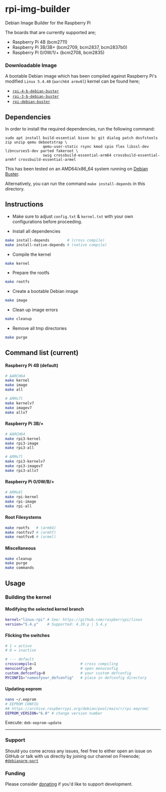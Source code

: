 
# rpi-img-builder

Debian Image Builder for the Raspberry Pi 

The boards that are currently supported are;
* Raspberry Pi 4B (bcm2711)
* Raspberry Pi 3B/3B+ (bcm2709, bcm2837, bcm2837b0)
* Raspberry Pi 0/0W/1/+ (bcm2708, bcm2835)

### Downloadable Image

A bootable Debian image which has been compiled against Raspberry Pi's modified `Linux 5.4.40` (`aarch64 armv6l`) kernel can be found here;

* [`rpi-4-b-debian-buster`](http://www.mediafire.com/file/ayii72zo49umued/rpi-4-b-debian-buster-2020-05-12-v8.7z/file)
* [`rpi-3-b-debian-buster`](http://www.mediafire.com/file/2wpinpe6xw7j4t8/rpi-3-b-debian-buster-2020-05-12-v8.7z/file)
* [`rpi-debian-buster`](http://www.mediafire.com/file/wqzwa7yr6pymg34/rpi-debian-buster-2020-05-12.7z/file)

## Dependencies

In order to install the required dependencies, run the following command:

```
sudo apt install build-essential bison bc git dialog patch dosfstools zip unzip qemu debootstrap \
                 qemu-user-static rsync kmod cpio flex libssl-dev libncurses5-dev parted fakeroot \
                 swig crossbuild-essential-arm64 crossbuild-essential-armhf crossbuild-essential-armel
```

This has been tested on an AMD64/x86_64 system running on [Debian Buster](https://www.debian.org/releases/buster/debian-installer/).

Alternatively, you can run the command `make install-depends` in this directory.

## Instructions

* Make sure to adjust `config.txt` & `kernel.txt` with your own configurations before proceeding.

* Install all dependencies

```sh
make install-depends        # (cross compile)
make install-native-depends # (native compile)
```

* Compile the kernel

```sh
make kernel
```

* Prepare the rootfs

```sh
make rootfs
```

* Create a bootable Debian image

```sh
make image
```

* Clean up image errors

```sh
make cleanup
```

* Remove all tmp directories

```sh
make purge
```

## Command list (current)

#### Raspberry Pi 4B (default)

```sh
# AARCH64
make kernel
make image
make all

# ARMv7l
make kernelv7
make imagev7
make allv7
```

#### Raspberry Pi 3B/+

```sh
# AARCH64
make rpi3-kernel
make rpi3-image
make rpi3-all

# ARMv7l
make rpi3-kernelv7
make rpi3-imagev7
make rpi3-allv7
```

#### Raspberry Pi 0/0W/B/+

```sh
# ARMv6l
make rpi-kernel
make rpi-image
make rpi-all
```

#### Root Filesystems

```sh
make rootfs   # (arm64)
make rootfsv7 # (armhf)
make rootfsv6 # (armel)
```

#### Miscellaneous

```sh
make cleanup
make purge
make commands
```

## Usage

### Building the kernel

#### Modifying the selected kernel branch

```sh
kernel="linux-rpi" # See: https://github.com/raspberrypi/linux
version="5.4.y"    # Supported: 4.19.y | 5.4.y 
```

#### Flicking the switches

```sh
# 1 = active
# 0 = inactive

# --- default
crosscompile=1                    # cross compiling
menuconfig=0                      # open menuconfig
custom_defconfig=0                # your custom defconfig
MYCONFIG="nameofyour_defconfig"   # place in defconfig directory
```

#### Updating eeprom
```sh
nano ~/.eeprom
# EEPROM CONFIG
## https://archive.raspberrypi.org/debian/pool/main/r/rpi-eeprom/
EEPROM_VERSION="6.0" # change version number
```
Execute: `deb-eeprom-update`

---

### Support

Should you come across any issues, feel free to either open an issue on GitHub or talk with us directly by joining our channel on Freenode; [`#debianarm-port`](irc://irc.freenode.net/#debianarm-port)

### Funding

Please consider [donating](https://www.paypal.com/cgi-bin/webscr?cmd=_donations&business=VG8GP2SY4CEEW&item_name=For+new+single+board+computers+and+accessories) if you'd like to support development.
